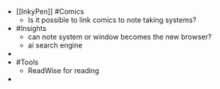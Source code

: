 - [[InkyPen]] #Comics
	- Is it possible to link comics to note taking systems?
- #Insights
	- can note system or window becomes the new browser?
	- ai search engine
-
- #Tools
	- ReadWise for reading
-